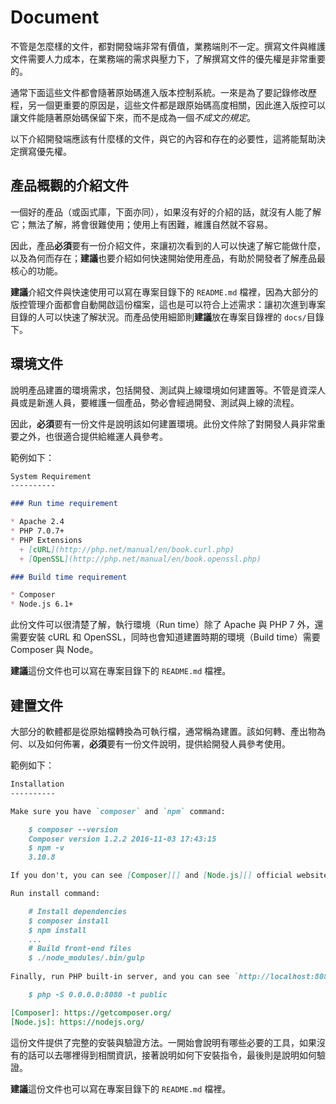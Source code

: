 Document
==========

不管是怎麼樣的文件，都對開發端非常有價值，業務端則不一定。撰寫文件與維護文件需要人力成本，在業務端的需求與壓力下，了解撰寫文件的優先權是非常重要的。

通常下面這些文件都會隨著原始碼進入版本控制系統。一來是為了要記錄修改歷程，另一個更重要的原因是，這些文件都是跟原始碼高度相關，因此進入版控可以讓文件能隨著原始碼保留下來，而不是成為一個*不成文的規定*。

以下介紹開發端應該有什麼樣的文件，與它的內容和存在的必要性，這將能幫助決定撰寫優先權。

產品概觀的介紹文件
----------

一個好的產品（或函式庫，下面亦同），如果沒有好的介紹的話，就沒有人能了解它；無法了解，將會很難使用；使用上有困難，維護自然就不容易。

因此，產品**必須**要有一份介紹文件，來讓初次看到的人可以快速了解它能做什麼，以及為何而存在；**建議**也要介紹如何快速開始使用產品，有助於開發者了解產品最核心的功能。

**建議**介紹文件與快速使用可以寫在專案目錄下的 `README.md` 檔裡，因為大部分的版控管理介面都會自動開啟這份檔案，這也是可以符合上述需求：讓初次進到專案目錄的人可以快速了解狀況。而產品使用細節則**建議**放在專案目錄裡的 `docs/`目錄下。

環境文件
----------

說明產品建置的環境需求，包括開發、測試與上線環境如何建置等。不管是資深人員或是新進人員，要維護一個產品，勢必會經過開發、測試與上線的流程。

因此，**必須**要有一份文件是說明該如何建置環境。此份文件除了對開發人員非常重要之外，也很適合提供給維運人員參考。

範例如下：

```markdown
System Requirement
----------

### Run time requirement

* Apache 2.4
* PHP 7.0.7+
* PHP Extensions
  + [cURL](http://php.net/manual/en/book.curl.php)
  + [OpenSSL](http://php.net/manual/en/book.openssl.php)

### Build time requirement

* Composer
* Node.js 6.1+
```

此份文件可以很清楚了解，執行環境（Run time）除了 Apache 與 PHP 7 外，還需要安裝 cURL 和 OpenSSL，同時也會知道建置時期的環境（Build time）需要 Composer 與 Node。

**建議**這份文件也可以寫在專案目錄下的 `README.md` 檔裡。

建置文件
----------

大部分的軟體都是從原始檔轉換為可執行檔，通常稱為建置。該如何轉、產出物為何、以及如何佈署，**必須**要有一份文件說明，提供給開發人員參考使用。

範例如下：

```markdown
Installation
----------

Make sure you have `composer` and `npm` command:

    $ composer --version
    Composer version 1.2.2 2016-11-03 17:43:15
    $ npm -v
    3.10.8

If you don't, you can see [Composer][] and [Node.js][] official website for more information.

Run install command:

    # Install dependencies
    $ composer install
    $ npm install
    ...
    # Build front-end files
    $ ./node_modules/.bin/gulp
    
Finally, run PHP built-in server, and you can see `http://localhost:8080` on browser.

    $ php -S 0.0.0.0:8080 -t public

[Composer]: https://getcomposer.org/
[Node.js]: https://nodejs.org/
```

這份文件提供了完整的安裝與驗證方法。一開始會說明有哪些必要的工具，如果沒有的話可以去哪裡得到相關資訊，接著說明如何下安裝指令，最後則是說明如何驗證。

**建議**這份文件也可以寫在專案目錄下的 `README.md` 檔裡。
